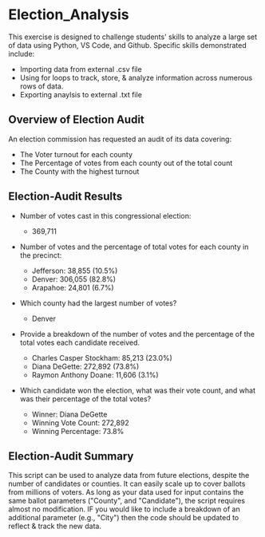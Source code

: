 # Election_Analysis
This exercise is designed to challenge students' skills to analyze a large set of data using Python, VS Code, and Github.
Specific skills demonstrated include:
- Importing data from external .csv file
- Using for loops to track, store, & analyze information across numerous rows of data.
- Exporting anaylsis to external .txt file

## Overview of Election Audit
An election commission has requested an audit of its data covering:
- The Voter turnout for each county
- The Percentage of votes from each county out of the total count
- The County with the highest turnout

## Election-Audit Results

- Number of votes cast in this congressional election:
  - 369,711

- Number of votes and the percentage of total votes for each county in the precinct:
  - Jefferson: 38,855 (10.5%)
  - Denver: 306,055 (82.8%)
  - Arapahoe: 24,801 (6.7%)

- Which county had the largest number of votes?
  -  Denver


- Provide a breakdown of the number of votes and the percentage of the total votes each candidate received.

  - Charles Casper Stockham:  85,213 (23.0%)
  - Diana DeGette:  272,892 (73.8%)
  - Raymon Anthony Doane:  11,606 (3.1%)


- Which candidate won the election, what was their vote count, and what was their percentage of the total votes?
  - Winner: Diana DeGette
  - Winning Vote Count: 272,892
  - Winning Percentage: 73.8%

## Election-Audit Summary
This script can be used to analyze data from future elections, despite the number of candidates or counties. It can easily scale up to cover ballots from millions of voters. As long as your data used for input contains the same ballot parameters ("County", and "Candidate"), the script requires almost no modification. IF you would like to include a breakdown of an additional parameter (e.g., "City") then the code should be updated to reflect & track the new data.
